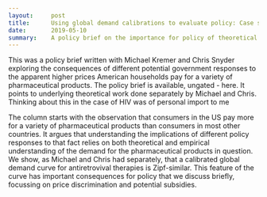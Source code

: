 ```yaml
---
layout:     post
title:      Using global demand calibrations to evaluate policy: Case study of HIV pharmaceuticals
date:       2019-05-10
summary:    A policy brief on the importance for policy of theoretical research on the global demand curve for antiretrovival therapies for HIV. Written with Michael Kremer and Chris Snyder
---
```



This was a policy brief written with Michael Kremer and Chris Snyder exploring the consequences of different potential government responses to the apparent higher prices American households pay for a variety of pharmaceutical products. The policy brief is available, ungated - here. It points to underlying theoretical work done separately by Michael and Chris. Thinking about this in the case of HIV was of personal import to me

The column starts with the observation that consumers in the US pay more for a variety of pharmaceutical products than consumers in most other countries. It argues that understanding the implications of different policy responses to that fact relies on both theoretical and empirical understanding of the demand for the pharmaceutical products in question. We show, as Michael and Chris had separately, that a calibrated global demand curve for antiretrovival therapies is Zipf-similar. This feature of the curve has important consequences for policy that we discuss briefly, focussing on price discrimination and potential subsidies.
